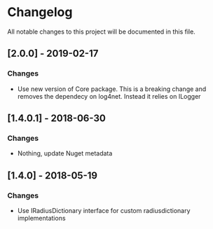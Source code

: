 # Changelog
All notable changes to this project will be documented in this file.

## [2.0.0] - 2019-02-17
### Changes
- Use new version of Core package. This is a breaking change and removes the dependecy on log4net. Instead it relies on ILogger

## [1.4.0.1] - 2018-06-30
### Changes
- Nothing, update Nuget metadata

## [1.4.0] - 2018-05-19
### Changes
- Use IRadiusDictionary interface for custom radiusdictionary implementations
